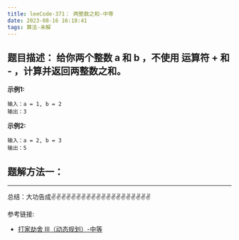 ```yaml
---
title: leeCode-371： 两整数之和-中等
date: 2023-08-16 16:18:41
tags: 算法-未解
---
```


<meta name="referrer" content="no-referrer"/>


## 题目描述： 给你两个整数 a 和 b ，不使用 运算符 + 和 - ​​​​​​​，计算并返回两整数之和。

**示例1:**

```
输入：a = 1, b = 2
输出：3
```
**示例2:** 
```
输入：a = 2, b = 3
输出：5
```

## 题解方法一：
 ---
总结：大功告成✌️✌️✌️✌️✌️✌️✌️✌️✌️✌️✌️✌️✌️✌️✌️✌️✌️✌️✌️✌️

参考链接:

* [打家劫舍 III（动态规划）-中等](https://leetcode.cn/problems/house-robber-iii/)











